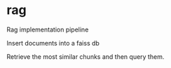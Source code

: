 # rag
Rag implementation pipeline

Insert documents into a faiss db

Retrieve the most similar chunks and then query them.


